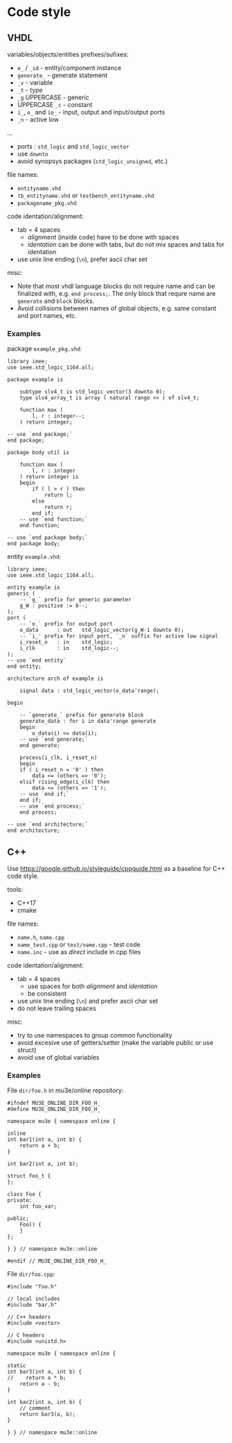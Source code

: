 # Code style

## VHDL

variables/objects/entities prefixes/sufixes:

- `e_` / `_id` - entity/component instance
- `generate_` - generate statement
- `_v` - variable
- `_t` - type
- `_g` UPPERCASE - generic
- UPPERCASE `_c` - constant
- `i_`, `o_` and `io_` - input, output and input/output ports
- `_n` - active low

...

- ports : `std_logic` and `std_logic_vector`
- use `downto`
- avoid synopsys packages (`std_logic_unsigned`, etc.)

file names:

- `entityname.vhd`
- `tb_entityname.vhd` or `testbench_entityname.vhd`
- `packagename_pkg.vhd`

code identation/alignment:

- tab = 4 spaces
    - *alignment* (inside code) have to be done with spaces
    - *identation* can be done with tabs, but do not mix spaces and tabs for identation
- use unix line ending (`\n`), prefer ascii char set

misc:

- Note that most vhdl language blocks do not require name
  and can be finalized with, e.g. `end process;`.
  The only block that requre name are `generate` and `block` blocks.
- Avoid collisions between names of global objects,
  e.g. same constant and port names, etc.

### Examples

package `example_pkg.vhd`:
```
library ieee;
use ieee.std_logic_1164.all;

package example is

    subtype slv4_t is std_logic_vector(3 downto 0);
    type slv4_array_t is array ( natural range <> ) of slv4_t;

    function max (
        l, r : integer--;
    ) return integer;

-- use `end package;`
end package;

package body util is

    function max (
        l, r : integer
    ) return integer is
    begin
        if ( l > r ) then
            return l;
        else
            return r;
        end if;
    -- use `end function;`
    end function;

-- use `end package body;`
end package body;
```

entity `example.vhd`:
```
library ieee;
use ieee.std_logic_1164.all;

entity example is
generic (
    -- `g_` prefix for generic parameter
    g_W : positive := 8--;
);
port (
    -- `o_` prefix for output port
    o_data      : out   std_logic_vector(g_W-1 downto 0);
    -- `i_' prefix for input port, `_n` suffix for active low signal
    i_reset_n   : in    std_logic;
    i_clk       : in    std_logic--;
);
-- use `end entity`
end entity;

architecture arch of example is

    signal data : std_logic_vector(o_data'range);

begin

    -- `generate_` prefix for generate block
    generate_data : for i in data'range generate
    begin
        o_data(i) <= data(i);
    -- use `end generate;`
    end generate;

    process(i_clk, i_reset_n)
    begin
    if ( i_reset_n = '0' ) then
        data <= (others => '0');
    elsif rising_edge(i_clk) then
        data <= (others => '1');
    -- use `end if;`
    end if;
    -- use `end process;`
    end process;

-- use `end architecture;`
end architecture;
```



## C++

Use <https://google.github.io/styleguide/cppguide.html>
as a baseline for C++ code style.

tools:

- C++17
- cmake

file names:

- `name.h`, `name.cpp`
- `name_test.cpp` or `test/name.cpp` - test code
- `name.inc` - use as *direct* include in cpp files

code identation/alignment:

- tab = 4 spaces
    - use spaces for both *alignment* and *identation*
    - be consistent
- use unix line ending (`\n`) and prefer ascii char set
- do not leave trailing spaces

misc:

- try to use namespaces to group common functionality
- avoid excesive use of getters/setter (make the variable public or use struct)
- avoid use of global variables

### Examples

File `dir/foo.h` in mu3e/online repository:
```
#ifndef MU3E_ONLINE_DIR_FOO_H_
#define MU3E_ONLINE_DIR_FOO_H_

namespace mu3e { namespace online {

inline
int bar1(int a, int b) {
    return a + b;
}

int bar2(int a, int b);

struct foo_t {
};

class Foo {
private:
    int foo_var;

public;
    Foo() {
    }
};

} } // namespace mu3e::online

#endif // MU3E_ONLINE_DIR_FOO_H_
```

File `dir/foo.cpp`:
```
#include "foo.h"

// local includes
#include "bar.h"

// C++ headers
#include <vector>

// C headers
#include <unistd.h>

namespace mu3e { namespace online {

static
int bar3(int a, int b) {
//    return a * b;
    return a - b;
}

int bar2(int a, int b) {
    // comment
    return bar3(a, b);
}

} } // namespace mu3e::online
```
